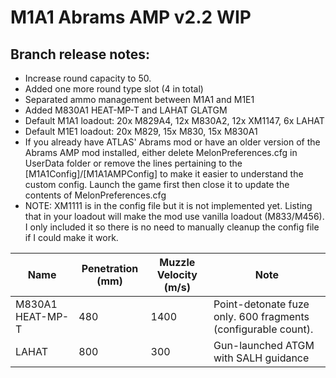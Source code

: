 # M1A1 Abrams AMP v2.2 WIP

## Branch release notes:
<p>
	<ul> 
		<li>Increase round capacity to 50.</li>
		<li>Added one more round type slot (4 in total)</li>
		<li>Separated ammo management between M1A1 and M1E1</li>
		<li>Added M830A1 HEAT-MP-T and LAHAT GLATGM</li>
		<li>Default M1A1 loadout: 20x M829A4, 12x M830A2, 12x XM1147, 6x LAHAT</li>
		<li>Default M1E1 loadout: 20x M829, 15x M830, 15x M830A1</li>
		<li>If you already have ATLAS' Abrams mod or have an older version of the Abrams AMP mod installed, either delete MelonPreferences.cfg in UserData folder or remove the lines pertaining to the [M1A1Config]/[M1A1AMPConfig] to make it easier to understand the custom config. Launch the game first then close it to update the contents of MelonPreferences.cfg</li>
		<li>NOTE: XM1111 is in the config file but it is not implemented yet. Listing that in your loadout will make the mod use vanilla loadout (M833/M456). I only included it so there is no need to manually cleanup the config file if I could make it work.</li>
	</ul>
</p>


| Name  | Penetration (mm) | Muzzle Velocity (m/s) | Note |
| ------------- | ------------- | ------------- | ------------- |
| M830A1 HEAT-MP-T | 480 | 1400 | Point-detonate fuze only. 600 fragments (configurable count). |
| LAHAT | 800 | 300 | Gun-launched ATGM with SALH guidance |

